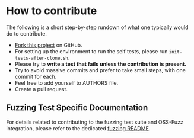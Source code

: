 # How to contribute

The following is a short step-by-step rundown of what one typically would do to contribute.

- [Fork this project](https://github.com/gitpython-developers/GitPython/fork) on GitHub.
- For setting up the environment to run the self tests, please run `init-tests-after-clone.sh`.
- Please try to **write a test that fails unless the contribution is present.**
- Try to avoid massive commits and prefer to take small steps, with one commit for each.
- Feel free to add yourself to AUTHORS file.
- Create a pull request.

## Fuzzing Test Specific Documentation

For details related to contributing to the fuzzing test suite and OSS-Fuzz integration, please 
refer to the dedicated [fuzzing README](./fuzzing/README.md).
